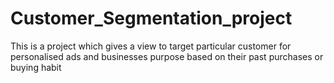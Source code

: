 # Customer_Segmentation_project
This is a project which gives a view to target particular customer for personalised ads and businesses purpose based on their past purchases or buying habit
